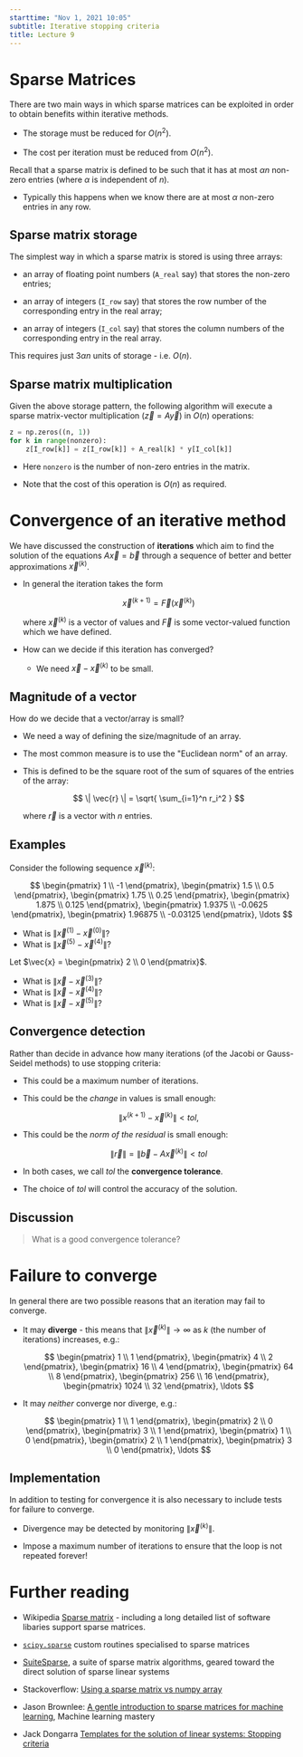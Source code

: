 ```yaml
---
starttime: "Nov 1, 2021 10:05"
subtitle: Iterative stopping criteria
title: Lecture 9
---
```


#  Sparse Matrices

There are two main ways in which sparse matrices can be exploited in order to obtain benefits within iterative methods.

-   The storage must be reduced for $O(n^2)$.

-   The cost per iteration must be reduced from $O(n^2)$.

Recall that a sparse matrix is defined to be such that it has at most $\alpha n$ non-zero entries (where $\alpha$ is independent of $n$).

-   Typically this happens when we know there are at most $\alpha$ non-zero entries in any row.

## Sparse matrix storage

The simplest way in which a sparse matrix is stored is using three arrays:

-   an array of floating point numbers (`A_real` say) that stores the non-zero entries;

-   an array of integers (`I_row` say) that stores the row number of the corresponding entry in the real array;

-   an array of integers (`I_col` say) that stores the column numbers of the corresponding entry in the real array.

This requires just $3 \alpha n$ units of storage - i.e. $O(n)$.

## Sparse matrix multiplication

Given the above storage pattern, the following algorithm will execute a sparse matrix-vector multiplication ($\vec{z} = A \vec{y}$) in $O(n)$ operations:

``` python
z = np.zeros((n, 1))
for k in range(nonzero):
    z[I_row[k]] = z[I_row[k]] + A_real[k] * y[I_col[k]]
```

-   Here `nonzero` is the number of non-zero entries in the matrix.

-   Note that the cost of this operation is $O(n)$ as required.

# Convergence of an iterative method

We have discussed the construction of **iterations** which aim to find the solution of the equations $A \vec{x} = \vec{b}$ through a sequence of better and better approximations $\vec{x}^{(k)}$.

-   In general the iteration takes the form

    $$
    \vec{x}^{(k+1)} = \vec{F}(\vec{x}^{(k)})
    $$

	where $\vec{x}^{(k)}$ is a vector of values and $\vec{F}$ is some vector-valued function which we have defined.

-   How can we decide if this iteration has converged?

    -   We need $\vec{x} - \vec{x}^{(k)}$ to be small.

## Magnitude of a vector

How do we decide that a vector/array is small?

-   We need a way of defining the size/magnitude of an array.

-   The most common measure is to use the "Euclidean norm" of an array.

-   This is defined to be the square root of the sum of squares of the entries of the array:

    $$
    \| \vec{r} \| = \sqrt{ \sum_{i=1}^n r_i^2 }
    $$

	where $\vec{r}$ is a vector with $n$ entries.

## Examples

Consider the following sequence $\vec{x}^{(k)}$:

$$
\begin{pmatrix}
1 \\ -1
\end{pmatrix},
\begin{pmatrix}
1.5 \\ 0.5
\end{pmatrix},
\begin{pmatrix}
1.75 \\ 0.25
\end{pmatrix},
\begin{pmatrix}
1.875 \\ 0.125
\end{pmatrix},
\begin{pmatrix}
1.9375 \\ -0.0625
\end{pmatrix},
\begin{pmatrix}
1.96875 \\ -0.03125
\end{pmatrix},
\ldots
$$

-   What is $\|\vec{x}^{(1)} - \vec{x}^{(0)}\|$?
-   What is $\|\vec{x}^{(5)} - \vec{x}^{(4)}\|$?

Let $\vec{x} = \begin{pmatrix} 2 \\ 0 \end{pmatrix}$.

-   What is $\|\vec{x} - \vec{x}^{(3)}\|$?
-   What is $\|\vec{x} - \vec{x}^{(4)}\|$?
-   What is $\|\vec{x} - \vec{x}^{(5)}\|$?

## Convergence detection

Rather than decide in advance how many iterations (of the Jacobi or Gauss-Seidel methods) to use stopping criteria:

-   This could be a maximum number of iterations.

-   This could be the *change* in values is small enough:

    $$
    \|x^{(k+1)} - \vec{x}^{(k)}\| < tol,
    $$


-   This could be the *norm of the residual* is small enough:

	$$
	\| \vec{r} \| = \| \vec{b} - A \vec{x}^{(k)} \| < tol
	$$

-   In both cases, we call $tol$ the **convergence tolerance**.

-   The choice of $tol$ will control the accuracy of the solution.

## Discussion

> What is a good convergence tolerance?

# Failure to converge

In general there are two possible reasons that an iteration may fail to converge.

-   It may **diverge** - this means that $\|\vec{x}^{(k)}\| \to \infty$ as $k$ (the number of iterations) increases, e.g.:

    $$
    \begin{pmatrix}
    1 \\ 1
    \end{pmatrix},
    \begin{pmatrix}
    4 \\ 2
    \end{pmatrix},
    \begin{pmatrix}
    16 \\ 4
    \end{pmatrix},
    \begin{pmatrix}
    64 \\ 8
    \end{pmatrix},
    \begin{pmatrix}
    256 \\ 16
    \end{pmatrix},
    \begin{pmatrix}
    1024 \\ 32
    \end{pmatrix},
    \ldots
    $$

-   It may *neither* converge nor diverge, e.g.:

    $$
    \begin{pmatrix}
    1 \\ 1
    \end{pmatrix},
    \begin{pmatrix}
    2 \\ 0
    \end{pmatrix},
    \begin{pmatrix}
    3 \\ 1
    \end{pmatrix},
    \begin{pmatrix}
    1 \\ 0
    \end{pmatrix},
    \begin{pmatrix}
    2 \\ 1
    \end{pmatrix},
    \begin{pmatrix}
    3 \\ 0
    \end{pmatrix},
    \ldots
    $$

## Implementation

In addition to testing for convergence it is also necessary to include tests for failure to converge.

-   Divergence may be detected by monitoring $\|\vec{x}^{(k)}\|$.

-   Impose a maximum number of iterations to ensure that the loop is not repeated forever!


# Further reading

- Wikipedia [Sparse matrix](https://en.wikipedia.org/wiki/Sparse_matrix) - including a long detailed list of software libaries support sparse matrices.

- [`scipy.sparse`](https://docs.scipy.org/doc/scipy/reference/sparse.html) custom routines specialised to sparse matrices
- [SuiteSparse](http://faculty.cse.tamu.edu/davis/suitesparse.html), a suite of sparse matrix algorithms, geared toward the direct solution of sparse linear systems

- Stackoverflow: [Using a sparse matrix vs numpy array](https://stackoverflow.com/questions/36969886/using-a-sparse-matrix-versus-numpy-array)
- Jason Brownlee: [A gentle introduction to sparse matrices for machine learning](https://machinelearningmastery.com/sparse-matrices-for-machine-learning/), Machine learning mastery


- Jack Dongarra [Templates for the solution of linear systems: Stopping criteria](http://www.netlib.org/linalg/html_templates/node83.html)
